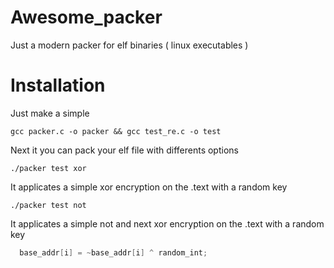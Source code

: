 # Awesome_packer
Just a modern packer for elf binaries ( linux executables )

# Installation

Just make a simple

```
gcc packer.c -o packer && gcc test_re.c -o test
```

Next it you can pack your elf file with differents options

```
./packer test xor
```

It applicates a simple xor encryption on the .text with a random key

```
./packer test not
```

It applicates a simple not and next xor encryption on the .text with a random key

```C
  base_addr[i] = ~base_addr[i] ^ random_int;
```

